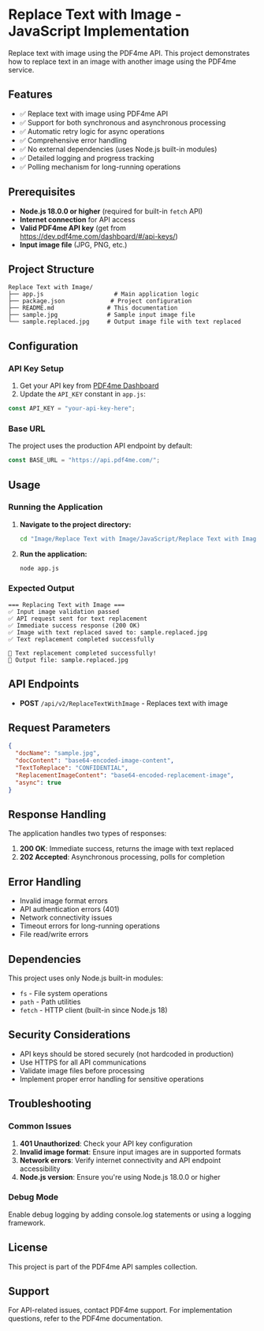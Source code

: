 # Replace Text with Image - JavaScript Implementation

Replace text with image using the PDF4me API. This project demonstrates how to replace text in an image with another image using the PDF4me service.

## Features

- ✅ Replace text with image using PDF4me API
- ✅ Support for both synchronous and asynchronous processing
- ✅ Automatic retry logic for async operations
- ✅ Comprehensive error handling
- ✅ No external dependencies (uses Node.js built-in modules)
- ✅ Detailed logging and progress tracking
- ✅ Polling mechanism for long-running operations

## Prerequisites

- **Node.js 18.0.0 or higher** (required for built-in `fetch` API)
- **Internet connection** for API access
- **Valid PDF4me API key** (get from https://dev.pdf4me.com/dashboard/#/api-keys/)
- **Input image file** (JPG, PNG, etc.)

## Project Structure

```
Replace Text with Image/
├── app.js                    # Main application logic
├── package.json             # Project configuration
├── README.md               # This documentation
├── sample.jpg              # Sample input image file
└── sample.replaced.jpg     # Output image file with text replaced
```

## Configuration

### API Key Setup

1. Get your API key from [PDF4me Dashboard](https://dev.pdf4me.com/dashboard/#/api-keys/)
2. Update the `API_KEY` constant in `app.js`:

```javascript
const API_KEY = "your-api-key-here";
```

### Base URL

The project uses the production API endpoint by default:
```javascript
const BASE_URL = "https://api.pdf4me.com/";
```

## Usage

### Running the Application

1. **Navigate to the project directory:**
   ```bash
   cd "Image/Replace Text with Image/JavaScript/Replace Text with Image"
   ```

2. **Run the application:**
   ```bash
   node app.js
   ```

### Expected Output

```
=== Replacing Text with Image ===
✅ Input image validation passed
✅ API request sent for text replacement
✅ Immediate success response (200 OK)
✅ Image with text replaced saved to: sample.replaced.jpg
✅ Text replacement completed successfully

🎉 Text replacement completed successfully!
📁 Output file: sample.replaced.jpg
```

## API Endpoints

- **POST** `/api/v2/ReplaceTextWithImage` - Replaces text with image

## Request Parameters

```json
{
  "docName": "sample.jpg",
  "docContent": "base64-encoded-image-content",
  "TextToReplace": "CONFIDENTIAL",
  "ReplacementImageContent": "base64-encoded-replacement-image",
  "async": true
}
```

## Response Handling

The application handles two types of responses:

1. **200 OK**: Immediate success, returns the image with text replaced
2. **202 Accepted**: Asynchronous processing, polls for completion

## Error Handling

- Invalid image format errors
- API authentication errors (401)
- Network connectivity issues
- Timeout errors for long-running operations
- File read/write errors

## Dependencies

This project uses only Node.js built-in modules:
- `fs` - File system operations
- `path` - Path utilities
- `fetch` - HTTP client (built-in since Node.js 18)

## Security Considerations

- API keys should be stored securely (not hardcoded in production)
- Use HTTPS for all API communications
- Validate image files before processing
- Implement proper error handling for sensitive operations

## Troubleshooting

### Common Issues

1. **401 Unauthorized**: Check your API key configuration
2. **Invalid image format**: Ensure input images are in supported formats
3. **Network errors**: Verify internet connectivity and API endpoint accessibility
4. **Node.js version**: Ensure you're using Node.js 18.0.0 or higher

### Debug Mode

Enable debug logging by adding console.log statements or using a logging framework.

## License

This project is part of the PDF4me API samples collection.

## Support

For API-related issues, contact PDF4me support.
For implementation questions, refer to the PDF4me documentation. 
